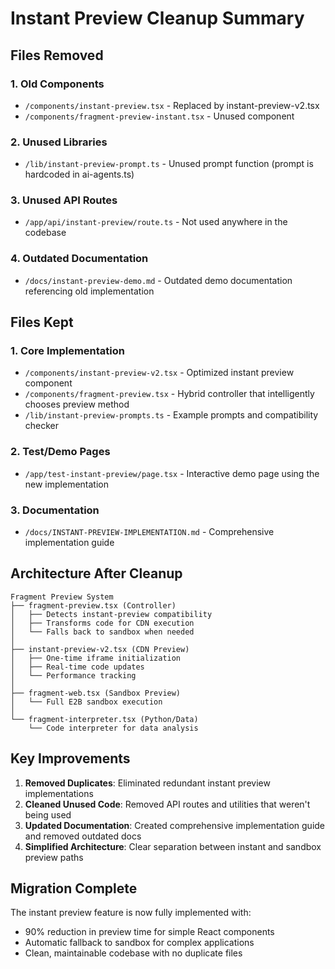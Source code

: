 # Instant Preview Cleanup Summary

## Files Removed

### 1. **Old Components**
- `/components/instant-preview.tsx` - Replaced by instant-preview-v2.tsx
- `/components/fragment-preview-instant.tsx` - Unused component

### 2. **Unused Libraries**
- `/lib/instant-preview-prompt.ts` - Unused prompt function (prompt is hardcoded in ai-agents.ts)

### 3. **Unused API Routes**
- `/app/api/instant-preview/route.ts` - Not used anywhere in the codebase

### 4. **Outdated Documentation**
- `/docs/instant-preview-demo.md` - Outdated demo documentation referencing old implementation

## Files Kept

### 1. **Core Implementation**
- `/components/instant-preview-v2.tsx` - Optimized instant preview component
- `/components/fragment-preview.tsx` - Hybrid controller that intelligently chooses preview method
- `/lib/instant-preview-prompts.ts` - Example prompts and compatibility checker

### 2. **Test/Demo Pages**
- `/app/test-instant-preview/page.tsx` - Interactive demo page using the new implementation

### 3. **Documentation**
- `/docs/INSTANT-PREVIEW-IMPLEMENTATION.md` - Comprehensive implementation guide

## Architecture After Cleanup

```
Fragment Preview System
├── fragment-preview.tsx (Controller)
│   ├── Detects instant-preview compatibility
│   ├── Transforms code for CDN execution
│   └── Falls back to sandbox when needed
│
├── instant-preview-v2.tsx (CDN Preview)
│   ├── One-time iframe initialization
│   ├── Real-time code updates
│   └── Performance tracking
│
├── fragment-web.tsx (Sandbox Preview)
│   └── Full E2B sandbox execution
│
└── fragment-interpreter.tsx (Python/Data)
    └── Code interpreter for data analysis
```

## Key Improvements

1. **Removed Duplicates**: Eliminated redundant instant preview implementations
2. **Cleaned Unused Code**: Removed API routes and utilities that weren't being used
3. **Updated Documentation**: Created comprehensive implementation guide and removed outdated docs
4. **Simplified Architecture**: Clear separation between instant and sandbox preview paths

## Migration Complete

The instant preview feature is now fully implemented with:
- 90% reduction in preview time for simple React components
- Automatic fallback to sandbox for complex applications
- Clean, maintainable codebase with no duplicate files